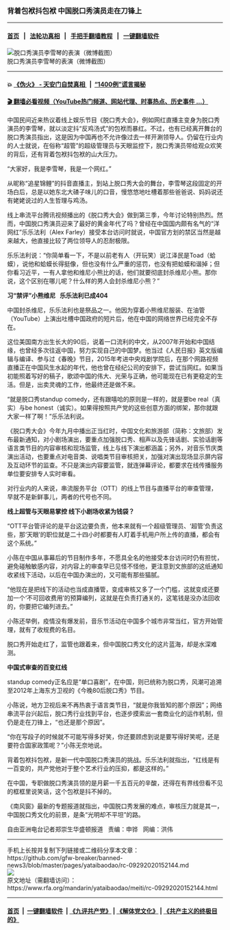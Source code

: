 ### 背着包袱抖包袱   中国脱口秀演员走在刀锋上
------------------------

#### [首页](https://github.com/gfw-breaker/banned-news3/blob/master/README.md) &nbsp;&nbsp;|&nbsp;&nbsp; [法轮功真相](https://github.com/begood0513/basic/blob/master/README.md)  &nbsp;&nbsp;|&nbsp;&nbsp; [手把手翻墙教程](https://github.com/gfw-breaker/guides/wiki)  &nbsp;&nbsp;|&nbsp;&nbsp; [一键翻墙软件](https://github.com/gfw-breaker/nogfw/blob/master/README.md)  



<div id="headerimg">
 <img alt="脱口秀演员李雪琴的表演（微博截图）" src="https://www.rfa.org/mandarin/yataibaodao/meiti/rc-09292020152144.html/rc0929.jpg/@@images/2b3cc46b-d073-446e-8f23-6896edfd3a9e.jpeg" title="脱口秀演员李雪琴的表演（微博截图）"/>
 <div id="headerimgcontents">
  <div id="headerimgcaption">
   <span>
    脱口秀演员李雪琴的表演（微博截图）
   </span>
   <!-- zoomattribute -->
  </div>
  <!-- headerimgcaption -->
 </div>
 <!-- headerimagecontents -->
</div>

<hr/>


#### 💥 [《伪火》 - 天安门自焚真相 ](http://158.247.195.190:10000/videos/blog/weihuo.html)&nbsp; |&nbsp; [“1400例”谎言揭秘  ](http://158.247.195.190:10000/videos/blog/jiexi1400.html)

#### [ 🎬  翻墙必看视频（YouTube热门频道、网站代理、时事热点、历史事件 ...）](https://github.com/gfw-breaker/links/blob/master/banned.md)

<div id="storytext">
 <div>
  <div class="slot_header">
  </div>
 </div>
 <p>
  中国民间近来热议着线上娱乐节目《脱口秀大会》，例如网红直播主变身为脱口秀演员的李雪琴，就以淡定抖“反鸡汤式”的包袱而暴红。不过，也有已经离开舞台的脱口秀演员指出，这是因为中国再也不允许像过去一样开涮领导人。仍留在行业内的人士就说，在俗称“超管”的超级管理员与天眼监控下，脱口秀演员带给观众欢笑的背后，还有背着包袱抖包袱的山大压力。
 </p>
 <p>
 </p>
 <p>
  “大家好，我是李雪琴，我是一个网红。”
 </p>
 <p>
  从昵称“追星锦鲤”的抖音直播主，到站上脱口秀大会的舞台，李雪琴这段固定的开场白后，总是以她东北大碴子味儿的口音，慢悠悠地吐槽着那些爸爸说、妈妈说还有姥姥说过的人生哲理与鸡汤。
 </p>
 <p>
 </p>
 <p>
 </p>
 <p>
  线上串流平台腾讯视频播出的《脱口秀大会》做到第三季，今年讨论特别热烈。然而，中国脱口秀演员迎来了最好的黄金年代了吗？曾经在中国国内颇有名气的“洋网红”乐乐法利（Alex Farley）接受本台访问时就说，中国官方划的禁区当然是越来越大，他直接比较了两位领导人的忍耐极限。
 </p>
 <p>
  乐乐法利说：“你简单看一下，不是以前老有人（开玩笑）说江泽民是Toad（蛤蟆），说他和蛤蟆长得挺像，但也没有什么严重的惩罚，也没有把蛤蟆和谐掉；但你看习近平，一有人拿他和维尼小熊比的话，他们就要彻底封杀维尼小熊。那你说，这个区别在哪儿呢？什么样的男人会封杀维尼小熊？”
 </p>
 <p>
  <b>
   习“禁评”小熊维尼   乐乐法利已成404
  </b>
 </p>
 <p>
  中国封杀维尼，乐乐法利也是祭品之一。他因为穿着小熊维尼服装、在油管（YouTube）上演出吐槽中国政府的短片后，他在中国的网络世界已经完全不存在。
 </p>
 <p>
  这位美国南方出生长大的90后，说着一口流利的中文，从2007年开始和中国结缘，也曾经多次往返中国，努力实现自己的中国梦。他当过《人民日报》英文版编辑与编译、参与过《春晚》节目，2015年考进中央戏剧学院后，在那个网路视频直播正在中国风生水起的年代，他也曾在经纪公司的安排下，尝试当网红。如果当初能照着写好的稿子，歌颂中国的伟大、光荣与正确，他可能现在已有更稳定的生活。但是，出卖灵魂的工作，他最终还是做不来。
 </p>
 <p>
  “就是脱口秀standup comedy，还有跟嘻哈的原则是一样的，就是要be real（真实）与be honest（诚实）。如果得按照共产党的这些创意方面的绑架，那你就跟大家一样了啊！”乐乐法利说。
 </p>
 <p>
  《脱口秀大会》今年九月中播出正当红时，中国文化和旅游部（简称：文旅部）发布最新通知，对小剧场演出，要重点加强脱口秀、相声以及先锋话剧、实验话剧等语言类节目的内容审核和现场监管，线上与线下演出都涵盖；另外，对音乐节庆类演出活动，也要重点对电音类、说唱类节目审核把关，加强对演出现场显示屏内容及互动环节的监查。不只是演出内容要监管，就连弹幕评论，都要求在线传播服务单位要安排专人实时审看。
 </p>
 <p>
  对行业内的人来说，串流服务平台（OTT）的线上节目与直播平台的审查管理，早就不是新鲜事儿，两者的代号也不同。
 </p>
 <p>
  <b>
   线上超管与天眼易掌控 线下小剧场收紧为钱袋？
  </b>
 </p>
 <p>
  “OTT平台管评论的是平台这边要负责，他本来就有一个超级管理员、‘超管’负责这些，那‘天眼’的职位就是二十四小时都要有人盯着手机用户所上传的直播，都会有这个系统。”
 </p>
 <p>
  小陈在中国从事幕后的节目制作多年，不愿具全名的他接受本台访问时仍有担忧，避免碰触敏感内容，对内容上的审查早已见怪不怪他，更注意到文旅部的这纸通知收紧线下活动，以后在中国办演出的，又可能有那些猫腻。
 </p>
 <p>
  “他现在是把线下的活动也当成直播管，变成审核又多了一个门槛，这就变成还要加一个‘不可回收费用’的预算编列，这就是在负责打通关的，这笔钱是没办法回收的，你要把它编列进去。”
 </p>
 <p>
  小陈还举例，疫情没有爆发前，音乐节活动在中国多个城市非常当红，官方开始管理，就有了收规费的名目。
 </p>
 <p>
  脱口秀开始走红了，监管也跟着来，但中国脱口秀文化的这片蓝海，却是水深难测。
 </p>
 <p>
  <b>
   中国式审查的百变红线
  </b>
 </p>
 <p>
  standup comedy正名应是“单口喜剧”，在中国，则已统称为脱口秀，风潮可追溯至2012年上海东方卫视的《今晚80后脱口秀》节目。
 </p>
 <p>
  小陈说，地方卫视后来不再热衷于语言类节目，“就是你我皆知的那个原因”；网络串流平台兴起后，脱口秀行业找到平台，也逐步摸索出一套商业化的运作机制，但仍是走在刀锋上，“也还是那个原因”。
 </p>
 <p>
  “你在写段子的时候就不可能写得多好笑，你还要顾虑到说是要写得好笑呢，还是要符合国家政策呢？”小陈无奈地说。
 </p>
 <p>
  背着包袱抖包袱，是新一代中国脱口秀演员的挑战。乐乐法利就指出，“红线是有一百变的，共产党他对于整个艺术行业的压抑，都是这样的。”
 </p>
 <p>
  在中国，专职做脱口秀演员领的是月薪一千五百元的辛酸，还得在有界线但看不见的框框里说笑话，这个包袱是抖不掉的。
 </p>
 <p>
  《南风窗》最新的专题报道就指出，中国脱口秀发展的难点，审核压力就是其一，中国脱口秀文化的前景，是条“光明却不平坦”的路。
 </p>
 <p>
 </p>
 <p>
  自由亚洲电台记者郑崇生华盛顿报道   责编：申铧   网编：洪伟
 </p>
</div>

<hr/>
手机上长按并复制下列链接或二维码分享本文章：<br/>
https://github.com/gfw-breaker/banned-news3/blob/master/pages/yataibaodao/rc-09292020152144.md <br/>
<a href='https://github.com/gfw-breaker/banned-news3/blob/master/pages/yataibaodao/rc-09292020152144.md'><img src='https://github.com/gfw-breaker/banned-news3/blob/master/pages/yataibaodao/rc-09292020152144.md.png'/></a> <br/>
原文地址（需翻墙访问）：https://www.rfa.org/mandarin/yataibaodao/meiti/rc-09292020152144.html


------------------------
#### [首页](https://github.com/gfw-breaker/banned-news3/blob/master/README.md) &nbsp;|&nbsp; [一键翻墙软件](https://github.com/gfw-breaker/nogfw/blob/master/README.md) &nbsp;| [《九评共产党》](https://github.com/gfw-breaker/9ping.md/blob/master/README.md#九评之一评共产党是什么) | [《解体党文化》](https://github.com/gfw-breaker/jtdwh.md/blob/master/README.md) | [《共产主义的终极目的》](https://github.com/gfw-breaker/gczydzjmd.md/blob/master/README.md)


<img src='http://gfw-breaker.win/banned-news3/pages/yataibaodao/rc-09292020152144.md' width='0px' height='0px'/>